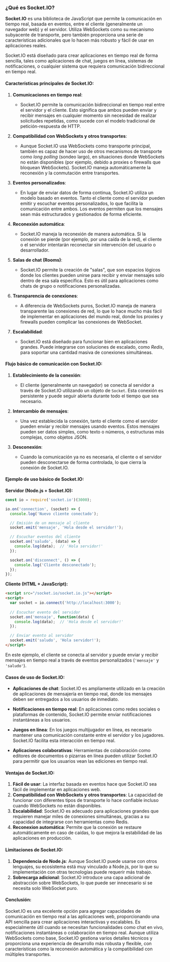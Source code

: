 ### **¿Qué es Socket.IO?**

**Socket.IO** es una biblioteca de JavaScript que permite la comunicación en tiempo real, basada en eventos, entre el cliente (generalmente un navegador web) y el servidor. Utiliza WebSockets como su mecanismo subyacente de transporte, pero también proporciona una serie de características adicionales que lo hacen más robusto y fácil de usar en aplicaciones reales.

Socket.IO está diseñado para crear aplicaciones en tiempo real de forma sencilla, tales como aplicaciones de chat, juegos en línea, sistemas de notificaciones, o cualquier sistema que requiera comunicación bidireccional en tiempo real.

#### **Características principales de Socket.IO**:

1. **Comunicaciones en tiempo real**:
   - Socket.IO permite la comunicación bidireccional en tiempo real entre el servidor y el cliente. Esto significa que ambos pueden enviar y recibir mensajes en cualquier momento sin necesidad de realizar solicitudes repetidas, como sucede con el modelo tradicional de petición-respuesta de HTTP.

2. **Compatibilidad con WebSockets y otros transportes**:
   - Aunque Socket.IO usa WebSockets como transporte principal, también es capaz de hacer uso de otros mecanismos de transporte como *long polling* (sondeo largo), en situaciones donde WebSockets no están disponibles (por ejemplo, debido a proxies o firewalls que bloquean WebSockets). Socket.IO maneja automáticamente la reconexión y la conmutación entre transportes.

3. **Eventos personalizados**:
   - En lugar de enviar datos de forma continua, Socket.IO utiliza un modelo basado en eventos. Tanto el cliente como el servidor pueden emitir y escuchar eventos personalizados, lo que facilita la comunicación entre ambos. Los eventos permiten que los mensajes sean más estructurados y gestionados de forma eficiente.

4. **Reconexión automática**:
   - Socket.IO maneja la reconexión de manera automática. Si la conexión se pierde (por ejemplo, por una caída de la red), el cliente o el servidor intentarán reconectar sin intervención del usuario o desarrollador.

5. **Salas de chat (Rooms)**:
   - Socket.IO permite la creación de "salas", que son espacios lógicos donde los clientes pueden unirse para recibir y enviar mensajes solo dentro de esa sala específica. Esto es útil para aplicaciones como chats de grupo o notificaciones personalizadas.

6. **Transparencia de conexiones**:
   - A diferencia de WebSockets puros, Socket.IO maneja de manera transparente las conexiones de red, lo que lo hace mucho más fácil de implementar en aplicaciones del mundo real, donde los proxies y firewalls pueden complicar las conexiones de WebSocket.

7. **Escalabilidad**:
   - Socket.IO está diseñado para funcionar bien en aplicaciones grandes. Puede integrarse con soluciones de escalado, como *Redis*, para soportar una cantidad masiva de conexiones simultáneas.

#### **Flujo básico de comunicación con Socket.IO**:

1. **Establecimiento de la conexión**:
   - El cliente (generalmente un navegador) se conecta al servidor a través de Socket.IO utilizando un objeto de `Socket`. Esta conexión es persistente y puede seguir abierta durante todo el tiempo que sea necesario.
  
2. **Intercambio de mensajes**:
   - Una vez establecida la conexión, tanto el cliente como el servidor pueden enviar y recibir mensajes usando eventos. Estos mensajes pueden ser datos simples, como texto o números, o estructuras más complejas, como objetos JSON.

3. **Desconexión**:
   - Cuando la comunicación ya no es necesaria, el cliente o el servidor pueden desconectarse de forma controlada, lo que cierra la conexión de Socket.IO.

#### **Ejemplo de uso básico de Socket.IO**:

**Servidor (Node.js + Socket.IO):**
```javascript
const io = require('socket.io')(3000);

io.on('connection', (socket) => {
  console.log('Nuevo cliente conectado');

  // Emisión de un mensaje al cliente
  socket.emit('mensaje', 'Hola desde el servidor!');

  // Escuchar eventos del cliente
  socket.on('saludo', (data) => {
    console.log(data);  // 'Hola servidor!'
  });

  socket.on('disconnect', () => {
    console.log('Cliente desconectado');
  });
});
```

**Cliente (HTML + JavaScript):**
```html
<script src="/socket.io/socket.io.js"></script>
<script>
  var socket = io.connect('http://localhost:3000');
  
  // Escuchar evento del servidor
  socket.on('mensaje', function(data) {
    console.log(data);  // 'Hola desde el servidor!'
  });

  // Enviar evento al servidor
  socket.emit('saludo', 'Hola servidor!');
</script>
```

En este ejemplo, el cliente se conecta al servidor y puede enviar y recibir mensajes en tiempo real a través de eventos personalizados (`'mensaje'` y `'saludo'`).

#### **Casos de uso de Socket.IO**:

- **Aplicaciones de chat**: Socket.IO es ampliamente utilizado en la creación de aplicaciones de mensajería en tiempo real, donde los mensajes deben ser entregados a los usuarios de inmediato.
  
- **Notificaciones en tiempo real**: En aplicaciones como redes sociales o plataformas de contenido, Socket.IO permite enviar notificaciones instantáneas a los usuarios.
  
- **Juegos en línea**: En los juegos multijugador en línea, es necesario mantener una comunicación constante entre el servidor y los jugadores. Socket.IO facilita esta interacción en tiempo real.

- **Aplicaciones colaborativas**: Herramientas de colaboración como editores de documentos o pizarras en línea pueden utilizar Socket.IO para permitir que los usuarios vean las ediciones en tiempo real.

#### **Ventajas de Socket.IO**:

1. **Fácil de usar**: La interfaz basada en eventos hace que Socket.IO sea fácil de implementar en aplicaciones web.
2. **Compatibilidad con WebSockets y otros transportes**: La capacidad de funcionar con diferentes tipos de transporte lo hace confiable incluso cuando WebSockets no están disponibles.
3. **Escalabilidad**: Socket.IO es adecuado para aplicaciones grandes que requieren manejar miles de conexiones simultáneas, gracias a su capacidad de integrarse con herramientas como Redis.
4. **Reconexion automática**: Permite que la conexión se restaure automáticamente en caso de caídas, lo que mejora la estabilidad de las aplicaciones en producción.

#### **Limitaciones de Socket.IO**:

1. **Dependencia de Node.js**: Aunque Socket.IO puede usarse con otros lenguajes, su ecosistema está muy vinculado a Node.js, por lo que su implementación con otras tecnologías puede requerir más trabajo.
2. **Sobrecarga adicional**: Socket.IO introduce una capa adicional de abstracción sobre WebSockets, lo que puede ser innecesario si se necesita solo WebSocket puro.

#### **Conclusión**:

Socket.IO es una excelente opción para agregar capacidades de comunicación en tiempo real a las aplicaciones web, proporcionando una API sencilla para crear aplicaciones interactivas y escalables. Es especialmente útil cuando se necesitan funcionalidades como chat en vivo, notificaciones instantáneas o colaboración en tiempo real. Aunque utiliza WebSockets como base, Socket.IO gestiona varios detalles técnicos y proporciona una experiencia de desarrollo más robusta y flexible, con características como la reconexión automática y la compatibilidad con múltiples transportes.
